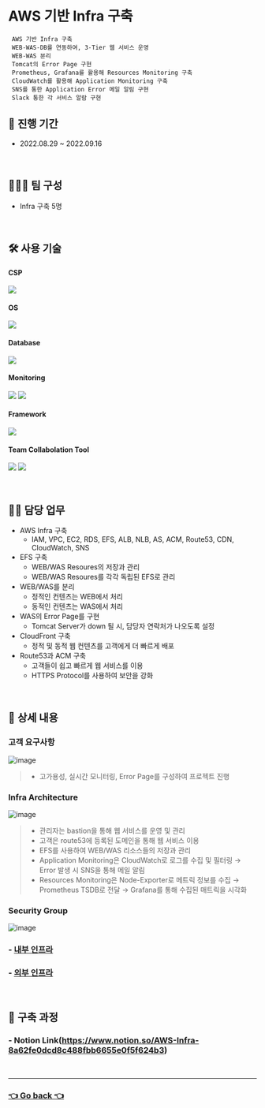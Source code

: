 # AWS 기반 Infra 구축
     AWS 기반 Infra 구축
     WEB-WAS-DB를 연동하여, 3-Tier 웹 서비스 운영
     WEB-WAS 분리
     Tomcat의 Error Page 구현
     Prometheus, Grafana를 활용해 Resources Monitoring 구축
     CloudWatch를 활용해 Application Monitoring 구축
     SNS를 통한 Application Error 메일 알림 구현
     Slack 통한 각 서비스 알람 구현
## 📆 진행 기간
- 2022.08.29 ~ 2022.09.16

</br>

## 🧑‍🤝‍🧑 팀 구성
- Infra 구축 5명

</br>

## 🛠 사용 기술
#### CSP
<img src="https://img.shields.io/badge/Amazon AWS-232F3E?style=flat-square&logo=Amazon AWS&logoColor=white"> <!--AWS-->
#### OS
<img src="https://img.shields.io/badge/Amazon Linux-232F3E?style=flat-square&logo=Amazon AWS&logoColor=white"> <!--amazon linux-->
#### Database
<img src="https://img.shields.io/badge/mysql-4479A1?style=flat-square&logo=mysql&logoColor=white"> <!--Mysql-->
#### Monitoring
<img src="https://img.shields.io/badge/Prometheus-E6522C?style=flat-square&logo=Prometheus&logoColor=white"> <!--Prometheus--> 
<img src="https://img.shields.io/badge/Grafana-F46800?style=flat-square&logo=Grafana&logoColor=white"> <!--Grafana--> 
#### Framework
<img src="https://img.shields.io/badge/Spring-6DB33F?style=flat-square&logo=Spring&logoColor=white"> <!--Spring-->
#### Team Collabolation Tool
<img src="https://img.shields.io/badge/Notion-000000?style=flat-square&logo=Notion&logoColor=white"> <!--Notion-->
<img src="https://img.shields.io/badge/Drawio-000000?style=flat-square&logo=Drawio&logoColor=white"> <!--Draw.io-->

</br>

## 💁‍♂️ 담당 업무
- AWS Infra 구축
    - IAM, VPC, EC2, RDS, EFS, ALB, NLB, AS, ACM, Route53, CDN, CloudWatch, SNS
- EFS 구축
    - WEB/WAS Resoures의 저장과 관리
    - WEB/WAS Resoures를 각각 독립된 EFS로 관리
- WEB/WAS를 분리
    - 정적인 컨텐츠는 WEB에서 처리
    - 동적인 컨텐츠는 WAS에서 처리
- WAS의 Error Page를 구현
    - Tomcat Server가 down 될 시, 담당자 연락처가 나오도록 설정
- CloudFront 구축
    - 정적 및 동적 웹 컨텐츠를 고객에게 더 빠르게 배포
- Route53과 ACM 구축
    - 고객들이 쉽고 빠르게 웹 서비스를 이용
    - HTTPS Protocol를 사용하여 보안을 강화

</br>

## 📖 상세 내용 
### 고객 요구사항
![image](https://user-images.githubusercontent.com/110655823/215494913-a04785ef-69bf-483b-a977-4ba859f66757.png)
>- 고가용성, 실시간 모니터링, Error Page를 구성하여 프로젝트 진행
### Infra Architecture
![image](https://user-images.githubusercontent.com/110655823/215495265-30c7cdd6-5be8-4d70-b560-f72a45b5dddc.png)
>- 관리자는 bastion을 통해 웹 서비스를 운영 및 관리
>- 고객은 route53에 등록된 도메인을 통해 웹 서비스 이용
>- EFS를 사용하여 WEB/WAS 리소스들의 저장과 관리
>- Application Monitoring은 CloudWatch로 로그를 수집 및 필터링 → Error 발생 시 SNS을 통해 메일 알림
>- Resources Monitoring은 Node-Exporter로 메트릭 정보를 수집 → Prometheus TSDB로 전달 → Grafana를 통해 수집된 매트릭을 시각화

### Security Group
![image](https://user-images.githubusercontent.com/110655823/215495468-ceb8bf50-58d9-4b1e-b9ec-9efeb5cb34fa.png)

### - [내부 인프라](https://github.com/hyunjaebok/AWeSome_AWS_3Tier_SemiProject/tree/main/내부%20인프라)
### - [외부 인프라](https://github.com/hyunjaebok/AWeSome_AWS_3Tier_SemiProject/tree/main/외부%20인프라)


</br>

## 🔗 구축 과정
### - Notion Link(https://www.notion.so/AWS-Infra-8a62fe0dcd8c488fbb6655e0f5f624b3)

</br>

---

### [👈 Go back 👈](https://github.com/hyunjaebok)
